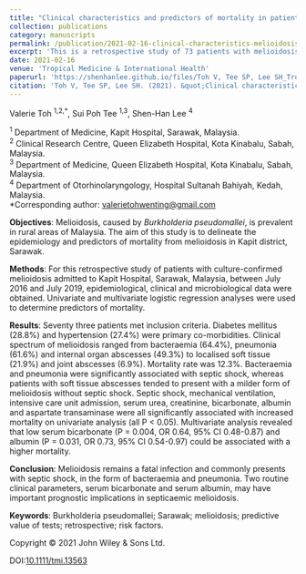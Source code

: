 ```yaml
---
title: "Clinical characteristics and predictors of mortality in patients with melioidosis: the Kapit experience"
collection: publications
category: manuscripts
permalink: /publication/2021-02-16-clinical-characteristics-melioidosis-kapit
excerpt: 'This is a retrospective study of 73 patients with melioidosis at Kapit Hospital, Sarawak, Malaysia between 2016 to 2019. Patients commonly presented with septic shock, in the form of bacteraemia and pneumonia. Two routine clinical parameters, serum bicarbonate and albumin were found to have important prognostic implications in septicaemic melioidosis..'
date: 2021-02-16
venue: 'Tropical Medicine & International Health'
paperurl: 'https://shenhanlee.github.io/files/Toh V, Tee SP, Lee SH_Tropical Medicine & International Health_2021.pdf'
citation: 'Toh V, Tee SP, Lee SH. (2021). &quot;Clinical characteristics and predictors of mortality in patients with melioidosis: the Kapit experience.&quot; <i>Tropical Medicine & International Health</i>. 26(6):664-671.'
---
```


Valerie Toh <sup>1,2,*</sup>, Sui Poh Tee <sup>1,3</sup>, Shen-Han Lee <sup>4</sup>  

<sup>1</sup> Department of Medicine, Kapit Hospital, Sarawak, Malaysia.  
<sup>2</sup> Clinical Research Centre, Queen Elizabeth Hospital, Kota Kinabalu, Sabah, Malaysia.  
<sup>3</sup> Department of Medicine, Queen Elizabeth Hospital, Kota Kinabalu, Sabah, Malaysia.  
<sup>4</sup> Department of Otorhinolaryngology, Hospital Sultanah Bahiyah, Kedah, Malaysia.  
*Corresponding author: [valerietohwenting@gmail.com](mailto:valerietohwenting@gmail.com)  

<b>Objectives</b>: Melioidosis, caused by <i>Burkholderia pseudomallei</i>, is prevalent in rural areas of Malaysia. The aim of this study is to delineate the epidemiology and predictors of mortality from melioidosis in Kapit district, Sarawak.

<b>Methods</b>: For this retrospective study of patients with culture-confirmed melioidosis admitted to Kapit Hospital, Sarawak, Malaysia, between July 2016 and July 2019, epidemiological, clinical and microbiological data were obtained. Univariate and multivariate logistic regression analyses were used to determine predictors of mortality.

<b>Results</b>: Seventy three patients met inclusion criteria. Diabetes mellitus (28.8%) and hypertension (27.4%) were primary co-morbidities. Clinical spectrum of melioidosis ranged from bacteraemia (64.4%), pneumonia (61.6%) and internal organ abscesses (49.3%) to localised soft tissue (21.9%) and joint abscesses (6.9%). Mortality rate was 12.3%. Bacteraemia and pneumonia were significantly associated with septic shock, whereas patients with soft tissue abscesses tended to present with a milder form of melioidosis without septic shock. Septic shock, mechanical ventilation, intensive care unit admission, serum urea, creatinine, bicarbonate, albumin and aspartate transaminase were all significantly associated with increased mortality on univariate analysis (all P < 0.05). Multivariate analysis revealed that low serum bicarbonate (P = 0.004, OR 0.64, 95% CI 0.48-0.87) and albumin (P = 0.031, OR 0.73, 95% CI 0.54-0.97) could be associated with a higher mortality.

<b>Conclusion</b>: Melioidosis remains a fatal infection and commonly presents with septic shock, in the form of bacteraemia and pneumonia. Two routine clinical parameters, serum bicarbonate and serum albumin, may have important prognostic implications in septicaemic melioidosis.

<b>Keywords</b>: Burkholderia pseudomallei; Sarawak; melioidosis; predictive value of tests; retrospective; risk factors.

Copyright © 2021 John Wiley & Sons Ltd.  

DOI:[10.1111/tmi.13563](https://doi.org/10.1111/tmi.13563)